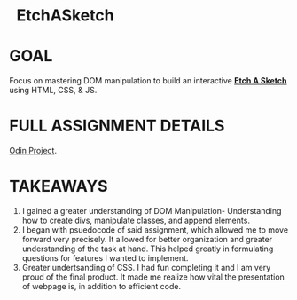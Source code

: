 # EtchASketch <img src ="https://www.theodinproject.com/assets/icons/odin-icon-a34029cd84a741be4da27758dafd7d7ac3729021adea3e0701e310d91e5c1d04.svg" align = "left" width ="10" height = "10">

# GOAL 
Focus on mastering DOM manipulation to build an interactive [**Etch A Sketch**](https://www.theodinproject.com/assets/icons/odin-icon-a34029cd84a741be4da27758dafd7d7ac3729021adea3e0701e310d91e5c1d04.svg) using HTML, CSS, & JS.

# FULL ASSIGNMENT DETAILS 
[Odin Project](https://www.theodinproject.com/lessons/foundations-etch-a-sketch).

# TAKEAWAYS
1. I gained a greater understanding of DOM Manipulation- Understanding how to create divs, manipulate classes, and append elements. 
2. I began with psuedocode of said assignment, which allowed me to move forward very precisely. It allowed for better organization and greater understanding of the task at hand. This helped greatly in formulating questions for features I wanted to implement.  
3. Greater undertsanding of CSS. I had fun completing it and I am very proud of the final product. It made me realize how vital the presentation of webpage is, in addition to efficient code. 